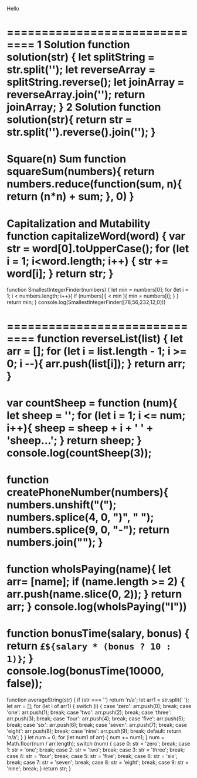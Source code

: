 Hello

==============================
1 Solution
function solution(str) {
let splitString = str.split('');
let reverseArray = splitString.reverse();
let joinArray = reverseArray.join('');
return joinArray;
}
2 Solution
function solution(str){
return str = str.split('').reverse().join('');
}
=============================
Square(n) Sum
function squareSum(numbers){
return numbers.reduce(function(sum, n){
return (n*n) + sum;
}, 0)
}
==============================
Capitalization and Mutability
function capitalizeWord(word) {
var str = word[0].toUpperCase();
for (let i = 1; i<word.length; i++) {
str += word[i];
}
return str;
}
==============================
function SmallestIntegerFinder(numbers) {
let min = numbers[0];
for (let i = 1; i < numbers.length; i++){
if (numbers[i] < min ){
min = numbers[i];
}
}
return min;
}
console.log(SmallestIntegerFinder([78,56,232,12,0]))

==============================
function reverseList(list) {
let arr = [];
for (let i = list.length - 1; i >= 0; i --){
arr.push(list[i]);
}
return arr;
}
==============================
var countSheep = function (num){
let sheep = '';
for (let i = 1; i <= num; i++){
sheep = sheep + i + ' ' + 'sheep...';
}
return sheep;
}
console.log(countSheep(3));
==============================
function createPhoneNumber(numbers){
numbers.unshift("(");
numbers.splice(4, 0, ")", " ");
numbers.splice(9, 0, "-");
return numbers.join("");
}
==============================
function whoIsPaying(name){
let arr= [name];
if (name.length >= 2) {
arr.push(name.slice(0, 2));
}
return arr;
}
console.log(whoIsPaying("I"))
==============================
function bonusTime(salary, bonus) {
return `£${salary * (bonus ? 10 : 1)}`;
}
console.log(bonusTime(10000, false));
==================================
function averageString(str) {
if (str === '') return 'n/a';
let arr1 = str.split(' ');
let arr = [];
for (let i of arr1) {
switch (i) {
case 'zero':
arr.push(0);
break;
case 'one':
arr.push(1);
break;
case 'two':
arr.push(2);
break;
case 'three':
arr.push(3);
break;
case 'four':
arr.push(4);
break;
case 'five':
arr.push(5);
break;
case 'six':
arr.push(6);
break;
case 'seven':
arr.push(7);
break;
case 'eight':
arr.push(8);
break;
case 'nine':
arr.push(9);
break;
default: return 'n/a';
}
}
let num = 0;
for (let num1 of arr) {
num += num1;
}
num = Math.floor(num / arr.length);
switch (num) {
case 0:
str = 'zero';
break;
case 1:
str = 'one';
break;
case 2:
str = 'two';
break;
case 3:
str = 'three';
break;
case 4:
str = 'four';
break;
case 5:
str = 'five';
break;
case 6:
str = 'six';
break;
case 7:
str = 'seven';
break;
case 8:
str = 'eight';
break;
case 9:
str = 'nine';
break;
}
return str;
}